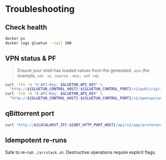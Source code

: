 # Troubleshooting

## Check health
```bash
docker ps
docker logs gluetun --tail 100
```

## VPN status & PF
> Ensure your shell has loaded values from the generated `.env` (for example, `set -a; source .env; set +a`).

```bash
curl -fsS -H "X-API-Key: $GLUETUN_API_KEY" \
  "http://${GLUETUN_CONTROL_HOST}:${GLUETUN_CONTROL_PORT}/v1/publicip/ip"
curl -fsS -H "X-API-Key: $GLUETUN_API_KEY" \
  "http://${GLUETUN_CONTROL_HOST}:${GLUETUN_CONTROL_PORT}/v1/openvpn/portforwarded"
```

## qBittorrent port
```bash
curl "http://${LOCALHOST_IP}:${QBT_HTTP_PORT_HOST}/api/v2/app/preferences" | jq '.listen_port'
```

## Idempotent re-runs
Safe to re-run `./arrstack.sh`. Destructive operations require explicit flags.

